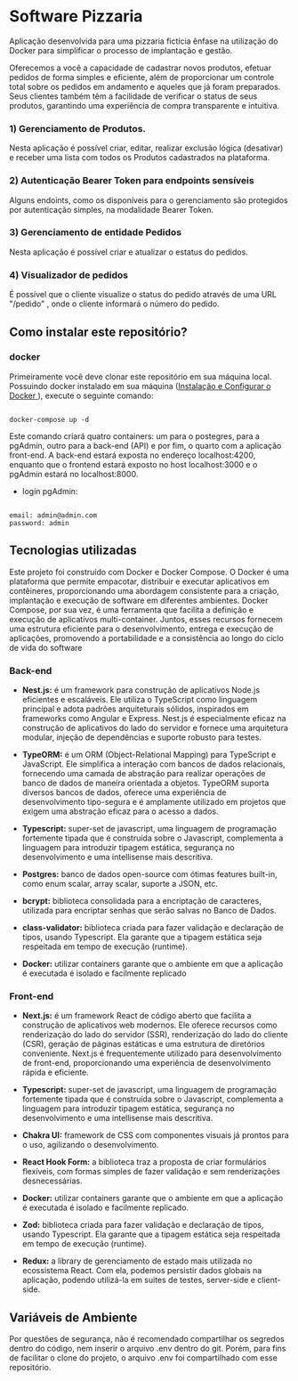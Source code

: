 # Software Pizzaria 
Aplicação desenvolvida para uma pizzaria fictícia ênfase na utilização do Docker para simplificar o processo de implantação e gestão. <br/>

Oferecemos a você a capacidade de cadastrar novos produtos, efetuar pedidos de forma simples e eficiente, além de proporcionar um controle total sobre os pedidos em andamento e aqueles que já foram preparados. Seus clientes também têm a facilidade de verificar o status de seus produtos, garantindo uma experiência de compra transparente e intuitiva.

### 1) Gerenciamento de Produtos.
Nesta aplicação é possível criar, editar, realizar exclusão lógica (desativar) e receber uma lista com todos os Produtos cadastrados na plataforma.

### 2) Autenticação Bearer Token para endpoints sensíveis
Alguns endoints, como os disponíveis para o gerenciamento são protegidos por autenticação simples, na modalidade Bearer Token.

### 3) Gerenciamento de entidade Pedidos
Nesta aplicação é possível criar e atualizar o estatus do pedidos.

### 4) Visualizador de pedidos
É possível que o cliente visualize o status do pedido através de uma URL "/pedido" , onde o cliente informará o número do pedido.


## Como instalar este repositório?

### docker

Primeiramente você deve clonar este repositório em sua máquina local.
Possuindo docker instalado em sua máquina ([Instalação e Configurar o Docker ](https://docs.docker.com/engine/install/)
), execute o seguinte comando:
```

docker-compose up -d

```

Este comando criará quatro containers: um para o postegres, para a pgAdmin, outro para a back-end (API) e por fim, o quarto com a aplicação front-end. 
A back-end estará exposta no endereço localhost:4200, enquanto que o frontend estará exposto no host localhost:3000 e o pgAdmin estará no localhost:8000.

- login pgAdmin:
  
```

email: admin@admin.com
password: admin

```

## Tecnologias utilizadas
Este projeto foi construído com Docker e Docker Compose. 
O Docker é uma plataforma que permite empacotar, distribuir e executar aplicativos em contêineres, 
proporcionando uma abordagem consistente para a criação, implantação e execução de software em diferentes ambientes. 
Docker Compose, por sua vez, é uma ferramenta que facilita a definição e execução de aplicativos multi-container.
Juntos, esses recursos fornecem uma estrutura eficiente para o desenvolvimento, 
entrega e execução de aplicações, promovendo a portabilidade e a consistência ao longo do ciclo de vida do software

### Back-end

- __Nest.js:__ é um framework para construção de aplicativos Node.js eficientes e escaláveis. Ele utiliza o TypeScript como linguagem principal e adota padrões arquiteturais
sólidos, inspirados em frameworks como Angular e Express. Nest.js é especialmente
eficaz na construção de aplicativos do lado do servidor e fornece uma arquitetura modular, injeção de dependências e suporte robusto para testes.   

- __TypeORM:__ é um ORM (Object-Relational Mapping) para TypeScript e JavaScript.
Ele simplifica a interação com bancos de dados relacionais, fornecendo uma camada
de abstração para realizar operações de banco de dados de maneira orientada a
objetos. TypeORM suporta diversos bancos de dados, oferece uma experiência de
desenvolvimento tipo-segura e é amplamente utilizado em projetos que exigem uma
abstração eficaz para o acesso a dados.

- __Typescript:__ super-set de javascript, uma linguagem de programação fortemente tipada que é construída sobre o Javascript, complementa a linguagem para introduzir tipagem estática, segurança no desenvolvimento e uma intellisense mais descritiva.

- __Postgres:__ banco de dados open-source com ótimas features built-in, como enum scalar, array scalar, suporte a JSON, etc.

- __bcrypt:__ biblioteca consolidada para a encriptação de caracteres, utilizada para encriptar senhas que serão salvas no Banco de Dados.

- __class-validator:__ biblioteca criada para fazer validação e declaração de tipos, usando Typescript. Ela garante que a tipagem estática seja respeitada em tempo de execução (runtime).

- __Docker:__ utilizar containers garante que o ambiente em que a aplicação é executada é isolado e facilmente replicado
    
### Front-end
- __Next.js:__ é um framework React de código aberto que facilita a construção de aplicativos web modernos. Ele oferece recursos como renderização do lado do servidor
(SSR), renderização do lado do cliente (CSR), geração de páginas estáticas e uma
estrutura de diretórios conveniente. Next.js é frequentemente utilizado para desenvolvimento de front-end, proporcionando uma experiência de desenvolvimento rápida e
eficiente.

- __Typescript:__ super-set de javascript, uma linguagem de programação fortemente tipada que é construída sobre o Javascript, complementa a linguagem para introduzir tipagem estática, segurança no desenvolvimento e uma intellisense mais descritiva.

- __Chakra UI:__ framework de CSS com componentes visuais já prontos para o uso, agilizando o desenvolvimento.

- __React Hook Form:__ a biblioteca traz a proposta de criar formulários flexíveis, com formas simples de fazer validação e sem renderizações desnecessárias. 

- __Docker:__ utilizar containers garante que o ambiente em que a aplicação é executada é isolado e facilmente replicado.

- __Zod:__ biblioteca criada para fazer validação e declaração de tipos, usando Typescript. Ela garante que a tipagem estática seja respeitada em tempo de execução (runtime).

- __Redux:__ a library de gerenciamento de estado mais utilizada no ecossistema React. Com ela, podemos persistir dados globais na aplicação, podendo utilizá-la em suites de testes, server-side e client-side.

 ## Variáveis de Ambiente
Por questões de segurança, não é recomendado compartilhar os segredos dentro do código, nem inserir o arquivo .env dentro do git. Porém, para fins de facilitar o clone do projeto, o arquivo .env foi compartilhado com esse repositório.

